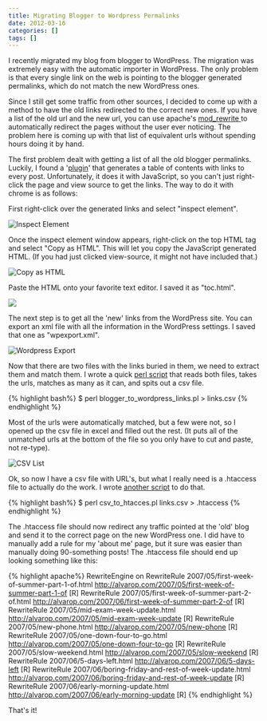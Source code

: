 ```yaml
---
title: Migrating Blogger to Wordpress Permalinks
date: 2012-03-16
categories: []
tags: []
---
```

I recently migrated my blog from blogger to WordPress. The migration was extremely easy with the automatic importer in WordPress. The only problem is that every single link on the web is pointing to the blogger generated permalinks, which do not match the new WordPress ones.

Since I still get some traffic from other sources, I decided to come up with a method to have the old links redirected to the correct new ones. If you have a list of the old url and the new url, you can use apache's <a href="http://httpd.apache.org/docs/trunk/rewrite/remapping.html">mod_rewrite </a>to automatically redirect the pages without the user ever noticing. The problem here is coming up with that list of equivalent urls without spending hours doing it by hand.

The first problem dealt with getting a list of all the old blogger permalinks. Luckily, I found a '<a href="http://www.bloggerplugins.org/2009/07/table-of-contents-widget-for-blogger.html" target="_blank">plugin</a>' that generates a table of contents with links to every post. Unfortunately, it does it with JavaScript, so you can't just right-click the page and view source to get the links. The way to do it with chrome is as follows:

First right-click over the generated links and select "inspect element".

![Inspect Element](/images/wp/1_inspect_element.png)

Once the inspect element window appears, right-click on the top HTML tag and select "Copy as HTML". This will let you copy the JavaScript generated HTML. (If you had just clicked view-source, it might not have included that.)

![Copy as HTML](/images/wp/2_copy_as_html.png)

Paste the HTML onto your favorite text editor. I saved it as "toc.html".

![](/images/wp/3_notepad.png)

The next step is to get all the 'new' links from the WordPress site. You can export an xml file with all the information in the WordPress settings. I saved that one as "wpexport.xml".

![Wordpress Export](/images/wp/4_export_wordpress_xml.png)

Now that there are two files with the links buried in them, we need to extract them and match them. I wrote a quick <a href="https://github.com/alvarop/alvarop-scripts/blob/master/blogger_to_wordpress_links/blogger_to_wordpress_links.pl">perl script</a> that reads both files, takes the urls, matches as many as it can, and spits out a csv file.

{% highlight bash%}
$ perl blogger_to_wordpress_links.pl > links.csv
{% endhighlight %}

Most of the urls were automatically matched, but a few were not, so I opened up the csv file in excel and filled out the rest. (It puts all of the unmatched urls at the bottom of the file so you only have to cut and paste, not re-type).

![CSV List](/images/wp/5_csv_link_list.png)

Ok, so now I have a csv file with URL's, but what I really need is a .htaccess file to actually do the work. I wrote <a href="https://github.com/alvarop/alvarop-scripts/blob/master/blogger_to_wordpress_links/csv_to_htacces.pl">another script</a> to do that.

{% highlight bash%}
$ perl csv_to_htacces.pl links.csv > .htaccess
{% endhighlight %}

The .htaccess file should now redirect any traffic pointed at the 'old' blog and send it to the correct page on the new WordPress one. I did have to manually add a rule for my 'about me' page, but it sure was easier than manually doing 90-something posts! The .htaccess file should end up looking something like this:

{% highlight apache%}
RewriteEngine  on
RewriteRule 2007/05/first-week-of-summer-part-1-of.html http://alvarop.com/2007/05/first-week-of-summer-part-1-of [R]
RewriteRule 2007/05/first-week-of-summer-part-2-of.html http://alvarop.com/2007/06/first-week-of-summer-part-2-of [R]
RewriteRule 2007/05/mid-exam-week-update.html http://alvarop.com/2007/05/mid-exam-week-update [R]
RewriteRule 2007/05/new-phone.html http://alvarop.com/2007/05/new-phone [R]
RewriteRule 2007/05/one-down-four-to-go.html http://alvarop.com/2007/05/one-down-four-to-go [R]
RewriteRule 2007/05/slow-weekend.html http://alvarop.com/2007/05/slow-weekend [R]
RewriteRule 2007/06/5-days-left.html http://alvarop.com/2007/06/5-days-left [R]
RewriteRule 2007/06/boring-friday-and-rest-of-week-update.html http://alvarop.com/2007/06/boring-friday-and-rest-of-week-update [R]
RewriteRule 2007/06/early-morning-update.html http://alvarop.com/2007/06/early-morning-update [R]
{% endhighlight %}

That's it!
